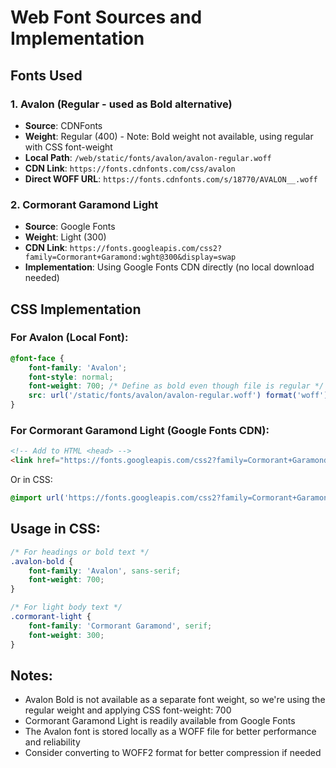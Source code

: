# Web Font Sources and Implementation

## Fonts Used

### 1. Avalon (Regular - used as Bold alternative)
- **Source**: CDNFonts
- **Weight**: Regular (400) - Note: Bold weight not available, using regular with CSS font-weight
- **Local Path**: `/web/static/fonts/avalon/avalon-regular.woff`
- **CDN Link**: `https://fonts.cdnfonts.com/css/avalon`
- **Direct WOFF URL**: `https://fonts.cdnfonts.com/s/18770/AVALON__.woff`

### 2. Cormorant Garamond Light
- **Source**: Google Fonts
- **Weight**: Light (300)
- **CDN Link**: `https://fonts.googleapis.com/css2?family=Cormorant+Garamond:wght@300&display=swap`
- **Implementation**: Using Google Fonts CDN directly (no local download needed)

## CSS Implementation

### For Avalon (Local Font):
```css
@font-face {
    font-family: 'Avalon';
    font-style: normal;
    font-weight: 700; /* Define as bold even though file is regular */
    src: url('/static/fonts/avalon/avalon-regular.woff') format('woff');
}
```

### For Cormorant Garamond Light (Google Fonts CDN):
```html
<!-- Add to HTML <head> -->
<link href="https://fonts.googleapis.com/css2?family=Cormorant+Garamond:wght@300&display=swap" rel="stylesheet">
```

Or in CSS:
```css
@import url('https://fonts.googleapis.com/css2?family=Cormorant+Garamond:wght@300&display=swap');
```

## Usage in CSS:
```css
/* For headings or bold text */
.avalon-bold {
    font-family: 'Avalon', sans-serif;
    font-weight: 700;
}

/* For light body text */
.cormorant-light {
    font-family: 'Cormorant Garamond', serif;
    font-weight: 300;
}
```

## Notes:
- Avalon Bold is not available as a separate font weight, so we're using the regular weight and applying CSS font-weight: 700
- Cormorant Garamond Light is readily available from Google Fonts
- The Avalon font is stored locally as a WOFF file for better performance and reliability
- Consider converting to WOFF2 format for better compression if needed
